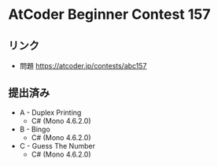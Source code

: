 # AtCoder Beginner Contest 157
## リンク
- 問題 https://atcoder.jp/contests/abc157

## 提出済み
- A - Duplex Printing
	- C# (Mono 4.6.2.0)
- B - Bingo
	- C# (Mono 4.6.2.0)
- C - Guess The Number
	- C# (Mono 4.6.2.0)